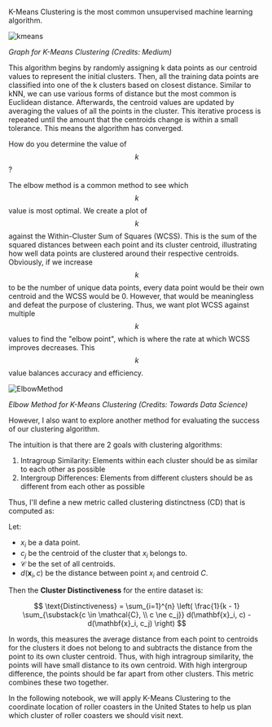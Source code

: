 K-Means Clustering is the most common unsupervised machine learning algorithm. 

![kmeans](https://miro.medium.com/v2/resize:fit:1080/0*irrlUXS1tmYanvT0.png)

*Graph for K-Means Clustering (Credits: Medium)*

This algorithm begins by randomly assigning k data points as our centroid values to represent the initial clusters. Then, all the training data points are classified into one of the k clusters based on closest distance. Similar to kNN, we can use various forms of distance but the most common is Euclidean distance. Afterwards, the centroid values are updated by averaging the values of all the points in the cluster. This iterative process is repeated until the amount that the centroids change is within a small tolerance. This means the algorithm has converged. 

How do you determine the value of $$k$$? 

The elbow method is a common method to see which $$k$$ value is most optimal. We create a plot of $$k$$ against the Within-Cluster Sum of Squares (WCSS). This is the sum of the squared distances between each point and its cluster centroid, illustrating how well data points are clustered around their respective centroids. Obviously, if we increase $$k$$ to be the number of unique data points, every data point would be their own centroid and the WCSS would be 0. However, that would be meaningless and defeat the purpose of clustering. Thus, we want plot WCSS against multiple $$k$$ values to find the "elbow point", which is where the rate at which WCSS improves decreases. This $$k$$ value balances accuracy and efficiency.

![ElbowMethod](https://towardsdatascience.com/wp-content/uploads/2020/10/1tZSzGfCRX2NtaSGGaMcejw.png)

*Elbow Method for K-Means Clustering (Credits: Towards Data Science)*

However, I also want to explore another method for evaluating the success of our clustering algorithm.

The intuition is that there are 2 goals with clustering algorithms:
1. Intragroup Similarity: Elements within each cluster should be as similar to each other as possible
2. Intergroup Differences: Elements from different clusters should be as different from each other as possible

Thus, I'll define a new metric called clustering distinctness (CD) that is computed as: 

Let:

- ${x_i}$ be a data point.
- $c_j$ be the centroid of the cluster that ${x_i}$ belongs to.
- $\mathcal{C}$ be the set of all centroids.
- $d(\mathbf{x}_i, c)$ be the distance between point ${x}_i$ and centroid $C$.

Then the **Cluster Distinctiveness** for the entire dataset is:

$$
\text{Distinctiveness} = \sum_{i=1}^{n} \left( \frac{1}{k - 1} \sum_{\substack{c \in \mathcal{C}, \\ c \ne c_j}} d(\mathbf{x}_i, c) - d(\mathbf{x}_i, c_j) \right)
$$

In words, this measures the average distance from each point to centroids for the clusters it does not belong to and subtracts the distance from the point to its own cluster centroid. Thus, with high intragroup similarity, the points will have small distance to its own centroid. With high intergroup difference, the points should be far apart from other clusters. This metric combines these two together.

In the following notebook, we will apply K-Means Clustering to the coordinate location of roller coasters in the United States to help us plan which cluster of roller coasters we should visit next.
